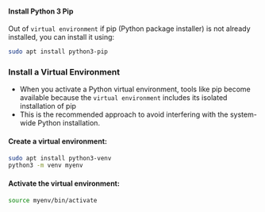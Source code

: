 #### Install Python 3 Pip

Out of `virtual environment` if pip (Python package installer) is not already installed, you can install it using:

```sh
sudo apt install python3-pip
```

### Install a Virtual Environment

- When you activate a Python virtual environment, tools like pip become available because the `virtual environment` includes its isolated installation of pip
- This is the recommended approach to avoid interfering with the system-wide Python installation.

#### **Create a virtual environment**:
   ```bash
   sudo apt install python3-venv
   python3 -m venv myenv
   ```

#### **Activate the virtual environment**:
   ```bash
   source myenv/bin/activate
   ```
